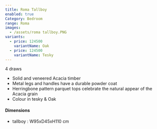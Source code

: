 ```yaml
---
title: Roma Tallboy
enabled: true
Category: Bedroom
range: Roma
images:
  - /assets/roma tallboy.PNG
variants:
  - price: 124500
    variantName: Oak
  - price: 124500
    variantName: Tesky
---
```

4 draws
* Solid and veneered Acacia timber
* Metal legs and handles have a durable powder coat
* Herringbone pattern parquet tops celebrate the natural appear of the Acacia grain
* Colour in tesky & Oak

#### Dimensions
* tallboy : W95xD45xH110 cm
